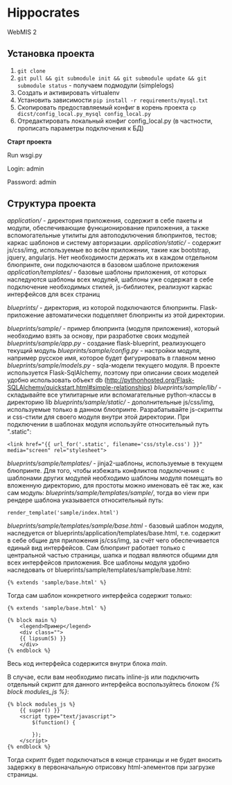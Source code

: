 Hippocrates
===========

WebMIS 2

Установка проекта
-----------

1. ```git clone```
2. ```git pull && git submodule init && git submodule update && git submodule status``` - получаем подмодули (simplelogs)
3. Создать и активировать virtualenv 
4. Установить зависимости ```pip install -r requirements/mysql.txt```
5. Скопировать предоставляемый конфиг в корень проекта ```cp dicst/config_local.py_mysql config_local.py```
6. Отредактировать локальный конфиг config_local.py (в частности, прописать параметры подключения к БД)

**Старт проекта**

Run wsgi.py

Login: admin

Password: admin


Структура проекта
-----------

*application/* - директория приложения, содержит в себе пакеты и модули, обеспечивающие функционирование приложения, а также вспомогательные утилиты для автоподключения блюпринтов, тестов; каркас шаблонов и систему авторизации.
*application/static/* - содержит js/css/img, используемые во всём приложении, такие как bootstrap, jquery, angularjs. Нет необходимости держать их в каждом отдельном блюпринте, они подключаются в базовом шаблоне приложения
*application/templates/* - базовые шаблоны приложения, от которых наследуются шаблоны всех модулей, шаблоны уже содержат в себе подключение необходимых стилей, js-библиотек, реализуют каркас интерфейсов для всех страниц


*blueprints/* - директория, из которой подключаются блюпринты. Flask-приложение автоматически подцепляет блюпринты из этой директории.

*blueprints/sample/* - пример блюпринта (модуля приложения), который необходимо взять за основу, при разработке своих модулей
*blueprints/sample/app.py* - создание flask-blueprint, реализующего текущий модуль
*blueprints/sample/config.py* - настройки модуля, например русское имя, которое будет фигурировать в главном меню
*blueprints/sample/models.py* - sqla-модели текущего модуля. В проекте используется Flask-SqlAlchemy, поэтому при описании своих моделей удобно использовать объект db (http://pythonhosted.org/Flask-SQLAlchemy/quickstart.html#simple-relationships)
*blueprints/sample/lib/* - складывайте все утилитарные или вспомагательные python-классы в директорию lib
*blueprints/sample/static/* - дополнительные js/css/img, используемые только в данном блюпринте. Разрабатывайте js-скрипты и css-стили для своего модуля внутри этой директории. При подключении в шаблонах модуля используйте относительный путь ".static":
```
<link href="{{ url_for('.static', filename='css/style.css') }}" media="screen" rel="stylesheet">
```
*blueprints/sample/templates/* - jinja2-шаблоны, используемые в текущем блюпринте. Для того, чтобы избежать конфликтов подключения с шаблонами других модулей необходимо шаблоны модуля помещать во вложенную директорию, для простоты можно именовать её так же, как сам модуль: *blueprints/sample/templates/sample/*, тогда во view при рендере шаблона указывается относительный путь: 
```
render_template('sample/index.html')
```
*blueprints/sample/templates/sample/base.html* - базовый шаблон модуля, наследуется от blueprints/application/templates/base.html, т.е. содержит в себе общие для приложения js/css/img, за счёт чего обеспечивается единый вид интерфейсов. Сам блюпринт работает только с центральной частью страницы, шапка и подвал являются общими для всех интерфейсов приложения. 
Все шаблоны модуля удобно наследовать от blueprints/sample/templates/sample/base.html:
```
{% extends 'sample/base.html' %}
```
Тогда сам шаблон конкретного интерфейса содержит только:
```
{% extends 'sample/base.html' %}

{% block main %}
    <legend>Пример</legend>
    <div class="">
    {{ lipsum(5) }}
    </div>
{% endblock %}
```
Весь код интерфейса содержится внутри блока *main*.

В случае, если вам необходимо писать inline-js или подключить отдельный скрипт для данного интерфейса воспользуйтесь блоком *{% block modules_js %}*:
```
{% block modules_js %}
    {{ super() }}
    <script type="text/javascript">
        $(function() {

        });
    </script>
{% endblock %}
```
Тогда скрипт будет подключаться в конце страницы и не будет вносить задержку в первоначальную отрисовку html-элементов при загрузке страницы.

